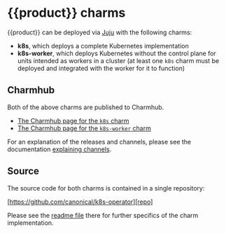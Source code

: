 # {{product}} charms

{{product}} can be deployed via [Juju][] with the following charms:

- **k8s**, which deploys a complete Kubernetes implementation
- **k8s-worker**, which deploys Kubernetes without the control plane for units
  intended as workers in a cluster (at least one `k8s` charm must be deployed
  and integrated with the worker for it to function)

## Charmhub

Both of the above charms are published to Charmhub.

- [The Charmhub page for the `k8s` charm][cs-k8s]
- [The Charmhub page for the `k8s-worker` charm][cs-k8s-worker]

For an explanation of the releases and channels, please see the documentation
[explaining channels][].


## Source

The source code for both charms is contained in a single repository:

[https://github.com/canonical/k8s-operator][repo]

Please see the [readme file][] there for further specifics of the charm
implementation.

<!-- LINKS -->
[Juju]: https://juju.is
[explaining channels]: /charm/explanation/channels
[cs-k8s]: https://charmhub.io/k8s
[cs-k8s-worker]: https://charmhub.io/k8s-worker
[readme file]: https://github.com/canonical/k8s-operator#readme
[repo]: https://github.com/canonical/k8s-operator